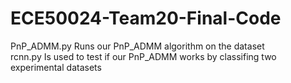 # ECE50024-Team20-Final-Code

PnP_ADMM.py Runs our PnP_ADMM algorithm on the dataset\
rcnn.py Is used to test if our PnP_ADMM works by classifing two experimental datasets
